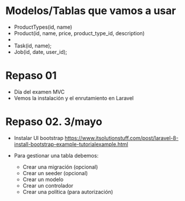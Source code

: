 # Modelos/Tablas que vamos a usar
- ProductTypes(id, name)
- Product(id, name, price, product_type_id, description)
- 
- Task(id, name);
- Job(id, date, user_id);

# Repaso 01
- Día del examen MVC
- Vemos la instalación y el enrutamiento en Laravel

# Repaso 02. 3/mayo
- Instalar UI bootstrap
https://www.itsolutionstuff.com/post/laravel-8-install-bootstrap-example-tutorialexample.html


- Para gestionar una tabla debemos:
    - Crear una migración (opcional)
    - Crear un seeder (opcional)
    - Crear un modelo
    - Crear un controlador
    - Crear una política (para autorización)